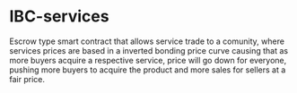 # IBC-services
Escrow type smart contract that allows service trade to a comunity, where services prices are based in a inverted bonding price curve causing that as more buyers acquire a respective service, price will go down for everyone, pushing more buyers to acquire the product and more sales for sellers at a fair price.
